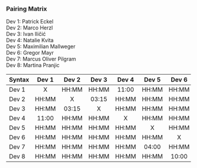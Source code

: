 ### Pairing Matrix
Dev 1: Patrick Eckel <br/>
Dev 2: Marco Herzl <br/>
Dev 3: Ivan Iličić <br/>
Dev 4: Natalie Kvita <br/>
Dev 5: Maximilian Mallweger <br/>
Dev 6: Gregor Mayr <br/>
Dev 7: Marcus Oliver Pilgram <br/>
Dev 8: Martina Pranjic <br/>

| Syntax      | Dev 1   	| Dev 2   	  | Dev 3   	| Dev 4   	  | Dev 5   	| Dev 6   	  | Dev 7   	| Dev 8   	  |
| :---        |    :----:   |    :----:   |    :----:   |    :----:   |    :----:   |    :----:   |    :----:   |    :----:   |
| Dev 1       | X           | HH:MM       | HH:MM       | 11:00       | HH:MM       | HH:MM       | HH:MM       | HH:MM       |
| Dev 2       | HH:MM       | X           | 03:15       | HH:MM       | HH:MM       | HH:MM       | HH:MM       | HH:MM       |
| Dev 3       | HH:MM       | 03:15       | X           | HH:MM       | HH:MM       | HH:MM       | HH:MM       | HH:MM       |
| Dev 4       | 11:00       | HH:MM       | HH:MM       | X           | HH:MM       | HH:MM       | HH:MM       | HH:MM       |
| Dev 5       | HH:MM       | HH:MM       | HH:MM       | HH:MM       | X           | HH:MM       | 04:00       | HH:MM       |
| Dev 6       | HH:MM       | HH:MM       | HH:MM       | HH:MM       | HH:MM       | X           | HH:MM       | 10:00       |
| Dev 7       | HH:MM       | HH:MM       | HH:MM       | HH:MM       | 04:00       | HH:MM       | X           | HH:MM       |
| Dev 8       | HH:MM       | HH:MM       | HH:MM       | HH:MM       | HH:MM       | 10:00       | HH:MM       | X           |
